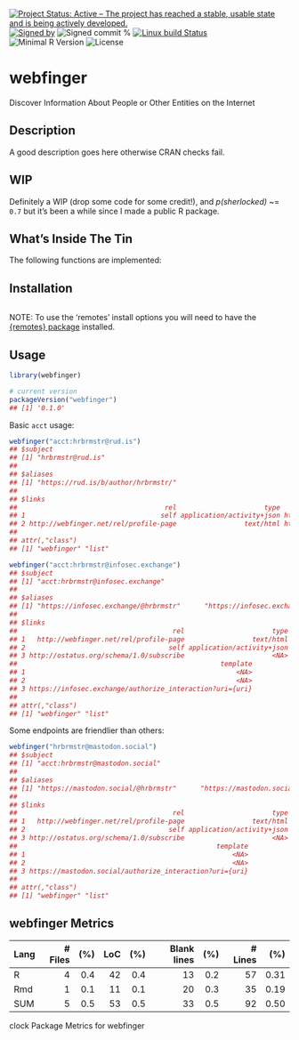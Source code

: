 
[![Project Status: Active – The project has reached a stable, usable
state and is being actively
developed.](https://www.repostatus.org/badges/latest/active.svg)](https://www.repostatus.org/#active)
[![Signed
by](https://img.shields.io/badge/Keybase-Verified-brightgreen.svg)](https://keybase.io/hrbrmstr)
![Signed commit
%](https://img.shields.io/badge/Signed_Commits-0%25-lightgrey.svg)
[![Linux build
Status](https://travis-ci.org/hrbrmstr/webfinger.svg?branch=master)](https://travis-ci.org/hrbrmstr/webfinger)  
![Minimal R
Version](https://img.shields.io/badge/R%3E%3D-4.0.0-blue.svg)
![License](https://img.shields.io/badge/License-MIT-blue.svg)

# webfinger

Discover Information About People or Other Entities on the Internet

## Description

A good description goes here otherwise CRAN checks fail.

## WIP

Definitely a WIP (drop some code for some credit!), and *p(sherlocked)*
\~= `0.7` but it’s been a while since I made a public R package.

## What’s Inside The Tin

The following functions are implemented:

## Installation

``` r
```

NOTE: To use the ‘remotes’ install options you will need to have the
[{remotes} package](https://github.com/r-lib/remotes) installed.

## Usage

``` r
library(webfinger)

# current version
packageVersion("webfinger")
## [1] '0.1.0'
```

Basic `acct` usage:

``` r
webfinger("acct:hrbrmstr@rud.is")
## $subject
## [1] "hrbrmstr@rud.is"
## 
## $aliases
## [1] "https://rud.is/b/author/hrbrmstr/"
## 
## $links
##                                     rel                      type                              href
## 1                                  self application/activity+json https://rud.is/b/author/hrbrmstr/
## 2 http://webfinger.net/rel/profile-page                 text/html https://rud.is/b/author/hrbrmstr/
## 
## attr(,"class")
## [1] "webfinger" "list"
```

``` r
webfinger("acct:hrbrmstr@infosec.exchange")
## $subject
## [1] "acct:hrbrmstr@infosec.exchange"
## 
## $aliases
## [1] "https://infosec.exchange/@hrbrmstr"      "https://infosec.exchange/users/hrbrmstr"
## 
## $links
##                                       rel                      type                                    href
## 1   http://webfinger.net/rel/profile-page                 text/html      https://infosec.exchange/@hrbrmstr
## 2                                    self application/activity+json https://infosec.exchange/users/hrbrmstr
## 3 http://ostatus.org/schema/1.0/subscribe                      <NA>                                    <NA>
##                                                   template
## 1                                                     <NA>
## 2                                                     <NA>
## 3 https://infosec.exchange/authorize_interaction?uri={uri}
## 
## attr(,"class")
## [1] "webfinger" "list"
```

Some endpoints are friendlier than others:

``` r
webfinger("hrbrmstr@mastodon.social")
## $subject
## [1] "acct:hrbrmstr@mastodon.social"
## 
## $aliases
## [1] "https://mastodon.social/@hrbrmstr"      "https://mastodon.social/users/hrbrmstr"
## 
## $links
##                                       rel                      type                                   href
## 1   http://webfinger.net/rel/profile-page                 text/html      https://mastodon.social/@hrbrmstr
## 2                                    self application/activity+json https://mastodon.social/users/hrbrmstr
## 3 http://ostatus.org/schema/1.0/subscribe                      <NA>                                   <NA>
##                                                  template
## 1                                                    <NA>
## 2                                                    <NA>
## 3 https://mastodon.social/authorize_interaction?uri={uri}
## 
## attr(,"class")
## [1] "webfinger" "list"
```

## webfinger Metrics

| Lang | \# Files | (%) | LoC | (%) | Blank lines | (%) | \# Lines |  (%) |
|:-----|---------:|----:|----:|----:|------------:|----:|---------:|-----:|
| R    |        4 | 0.4 |  42 | 0.4 |          13 | 0.2 |       57 | 0.31 |
| Rmd  |        1 | 0.1 |  11 | 0.1 |          20 | 0.3 |       35 | 0.19 |
| SUM  |        5 | 0.5 |  53 | 0.5 |          33 | 0.5 |       92 | 0.50 |

clock Package Metrics for webfinger
